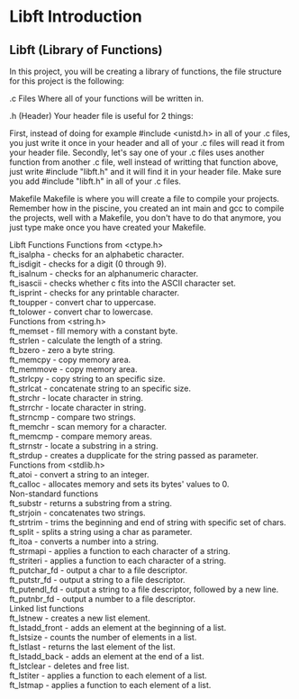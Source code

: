 # Libft Introduction
## Libft (Library of Functions)

In this project, you will be creating a library of functions, the file structure for this project is the following:

.c Files
Where all of your functions will be written in.

.h (Header)
Your header file is useful for 2 things:

First, instead of doing for example #include <unistd.h> in all of your .c files, you just write it once in your header and all of your .c files will read it from your header file.
Secondly, let's say one of your .c files uses another function from another .c file, well instead of writting that function above, just write #include "libft.h" and it will find it in your header file.
Make sure you add #include "libft.h" in all of your .c files.

Makefile
Makefile is where you will create a file to compile your projects. Remember how in the piscine, you created an int main and gcc to compile the projects, well with a Makefile, you don't have to do that anymore, you just type make once you have created your Makefile.

Libft Functions
Functions from <ctype.h>\
ft_isalpha - checks for an alphabetic character.\
ft_isdigit - checks for a digit (0 through 9).\
ft_isalnum - checks for an alphanumeric character.\
ft_isascii - checks whether c fits into the ASCII character set.\
ft_isprint - checks for any printable character.\
ft_toupper - convert char to uppercase.\
ft_tolower - convert char to lowercase.\
Functions from <string.h>\
ft_memset - fill memory with a constant byte.\
ft_strlen - calculate the length of a string.\
ft_bzero - zero a byte string.\
ft_memcpy - copy memory area.\
ft_memmove - copy memory area.\
ft_strlcpy - copy string to an specific size.\
ft_strlcat - concatenate string to an specific size.\
ft_strchr - locate character in string.\
ft_strrchr - locate character in string.\
ft_strncmp - compare two strings.\
ft_memchr - scan memory for a character.\
ft_memcmp - compare memory areas.\
ft_strnstr - locate a substring in a string.\
ft_strdup - creates a dupplicate for the string passed as parameter.\
Functions from <stdlib.h>\
ft_atoi - convert a string to an integer.\
ft_calloc - allocates memory and sets its bytes' values to 0.\
Non-standard functions\
ft_substr - returns a substring from a string.\
ft_strjoin - concatenates two strings.\
ft_strtrim - trims the beginning and end of string with specific set of chars.\
ft_split - splits a string using a char as parameter.\
ft_itoa - converts a number into a string.\
ft_strmapi - applies a function to each character of a string.\
ft_striteri - applies a function to each character of a string.\
ft_putchar_fd - output a char to a file descriptor.\
ft_putstr_fd - output a string to a file descriptor.\
ft_putendl_fd - output a string to a file descriptor, followed by a new line.\
ft_putnbr_fd - output a number to a file descriptor.\
Linked list functions\
ft_lstnew - creates a new list element.\
ft_lstadd_front - adds an element at the beginning of a list.\
ft_lstsize - counts the number of elements in a list.\
ft_lstlast - returns the last element of the list.\
ft_lstadd_back - adds an element at the end of a list.\
ft_lstclear - deletes and free list.\
ft_lstiter - applies a function to each element of a list.\
ft_lstmap - applies a function to each element of a list.
